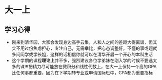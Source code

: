 # 大一上
## 学习心得
- 刚来到清华园，大家会发现身边高手云集，人和人之间的差距大得离谱，但其实不用过份焦虑担心，专注自己，无需攀比，把心态调整好，不懂的事或题就多问同学或学长姐，这样的话相信你就可以在清华开启一个开心的本科生活
- 这个学期的课程**理论上**并不多，强烈建议各位学弟妹在刚入学的时候不要选太多的课!!!把精力尽可能放在微积分和线性代数上，在大一上保持一个高的GPA比任何事都重要，因为在下学期转专业或申请国际班中，GPA都为重要指标
